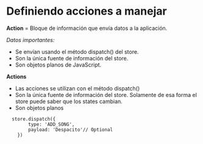 # Definiendo acciones a manejar

**Action** = Bloque de información que envía datos a la aplicación.

*Datos importantes:*

- Se envían usando el método dispatch() del store.
- Son la única fuente de información del store.
- Son objetos planos de JavaScript.

**Actions**

- Las acciones se utilizan con el método dispatch()
- Son la única fuente de información del store. Solamente de esa forma el store puede saber que los states cambian.
- Son objetos planos

```
  store.dispatch({
        type: 'ADD_SONG',
        payload: 'Despacito'// Optional
    })
```